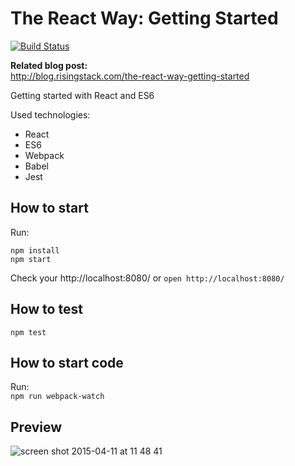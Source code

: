 # The React Way: Getting Started

[![Build Status](https://travis-ci.org/RisingStack/react-way-getting-started.svg?branch=master)](https://travis-ci.org/RisingStack/react-way-getting-started)  

**Related blog post:**  
http://blog.risingstack.com/the-react-way-getting-started

Getting started with React and ES6

Used technologies:  

- React
- ES6
- Webpack
- Babel
- Jest

## How to start

Run:  
```
npm install
npm start
```

Check your http://localhost:8080/ or  `open http://localhost:8080/`

## How to test

`npm test`

## How to start code

Run:  
`npm run webpack-watch`

## Preview

![screen shot 2015-04-11 at 11 48 41](https://cloud.githubusercontent.com/assets/1764512/7101012/cf4334fc-e040-11e4-9f28-aed24d68e46a.png)
